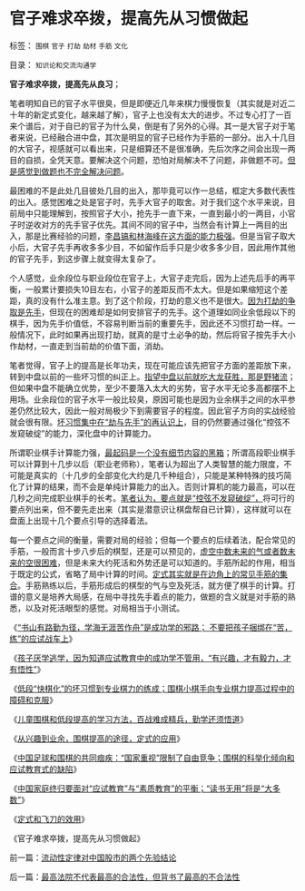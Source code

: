 # 官子难求卒拨，提高先从习惯做起

标签： `围棋` `官子` `打劫` `劫材` `手筋` `文化` 

目录： `知识论和交流沟通学`

**官子难求卒拨，提高先从良习**；

笔者明知自已的官子水平很臭，但是即便近几年来棋力慢慢恢复（其实就是对近二十年的新定式变化，越来越了解），官子上也没有太大的进步。不过专心打了一百来个谱后，对于自已的官子为什么臭，倒是有了另外的心得。其一是大官子对于笔者来说，已经融合进中盘，其次是明显的官子已经作为手筋的一部分。出入十几目的大官子，视感就可以看出来，只是细算还不是很准确，先后次序之间会出现一两目的自损，全凭天意。要解决这个问题，恐怕对局解决不了问题，非做题不可。[但是感觉到做题也不完全解决问题](../../../2013/10/24/百战难成精兵，勤学还须悟道.md)。

最困难的不是此处几目彼处几目的出入，那毕竟可以作一总结，框定大多数代表性的出入。感觉困难之处是官子时，先手大官子的取舍。对于我们这个水平来说，目前局中只能理解到，按照官子大小，抢先手一直下来，一直到最小的一两目，小官子时逆收对方的先手官子优先。其间不同的官子中，当然会有计算上一两目的出入，那是比赛经验的问题，[李昌镐和林海峰在这方面的能力极强](../../../2013/10/11/韩国首倡野猪流，李昌镐及围棋无心的求道.md)。但是当官子取大小后，大官子先手再收多多少目，不如留作后手只是少收多多少目，因此用作其他的官子先手，到这步骤上就变得太复杂了。

个人感觉，业余段位与职业段位在官子上，大官子走完后，因为上述先后手的再平衡，一般累计要损失10目左右，小官子的差距反而不太大。但是如果缩短这个差距，真的没有什么准主意。到了这个阶段，打劫的意义也不是很大。[因为打劫的争取是先手](../../../2013/10/18/打劫，先手，脱先，急所，大场，大形势.md)，但现在的困难却是如何安排官子的先手。这个道理如同业余低段以下的棋手，因为先手价值低，不容易判断当前的重要先手，因此还不习惯打劫一样。一般情况下，此时如果再出现打劫，就真的是寸土必争的劫，然后将官子按先手大小作劫材，一直走到当前劫的价值下面，消劫。



笔者觉得，官子上的提高是长年功夫，现在可能应该先把官子方面的差距放下来，转到中盘以前的一些坏习惯的纠正上。[指望中盘以前就吃大龙获胜，那是野猪流](../../../2013/10/16/围棋比赛禁止记谱的改革是退步.md)；但如果中盘不能确立优势，至少不要落入太大的劣势，官子水平无论多高都摆不上用场。业余段位的官子水平一般比较臭，原因可能也是因为业余棋手之间的水平参差仍然比较大，因此一般对局极少下到需要官子的程度。因此官子方向的实战经验就会很有限。[坏习惯集中在“劫与先手”的再认识上](../../../2013/10/17/职业棋手，业余棋手和兴趣棋手，彼此间的棋力，提高，打劫；.md)，目的仍然要通过强化“控弦不发窥破绽”的能力，深化盘中的计算能力。

所谓职业棋手计算能力强，[最起码是一个没有细节内容的黑箱](../../../2013/10/12/围棋计算能力的神话，局中胜负判断的奥妙.md)；所谓高段职业棋手可以计算到十几步以后（职业老师称），笔者认为超出了人类智慧的能力限度，不可能是真实的（十几步的全部变化大约是几千种组合），只能是某种特殊的技巧简化了计算的结果，而不会是单纯计算能力的出入。否则计算机的能力最高，可以在几秒之间完成职业棋手的长考。[笔者认为，要点就是“控弦不发窥破绽”，](../../../2013/10/20/围棋打劫中的经济学，及战略，及战术.md)将可行的要点列出来，但不要先走出来（其实是潜意识让棋盘帮自已计算），这样就可以在盘面上出现十几个要点引导的选择着法。

每一个要点之间的衡量，需要对局的经验；但每一个要点的后续着法，配合常见的手筋，一般而言十步八步后的棋型，还是可以预见的，[虚空中数未来的气或者数未来的空很困难](../../../2013/10/13/从围棋胜负规则的出入，理解弈城的漏洞和职业棋手的思路.md)，但是未来大约死活和外势还是可以知道的。手筋所起的作用，相当于既定的公式，省略了局中计算的时间。[定式其实就是在边角上的常见手筋的集合](../../../2013/10/29/围棋定式和飞刀的效用.md)。手筋熟练以后，手筋形成后的棋型的气与空及死活，就方便了棋手的计算。打谱的意义是培养大局感，在局中寻找先手着点的能力，做题的含义就是对手筋的熟悉，以及对死活眼型的感觉。对局相当于小测试。



《[“书山有路勤为径，学海无涯苦作舟”是成功学的邪路；
不要把孩子捆绑在“苦，练”的应试战车上](../../../2013/10/21/不要把孩子捆绑在“苦，练”的应试教育的战车上.md)》

《[孩子厌学逃学，因为知道应试教育中的成功学不管用，“有兴趣，才有毅力，才有悟性”](../../../2013/10/22/孩子厌学，因为知道应试教育中的成功学不管用.md)》

《[低段“快棋化”的坏习惯到专业棋力的练成；围棋小棋手向专业棋力提高过程中的障碍和克服](../../../2013/10/23/低段“快棋化”的坏习惯到专业棋力的练成.md)》

《[儿童围棋和低段提高的学习方法，百战难成精兵，勤学还须悟道](../../../2013/10/24/百战难成精兵，勤学还须悟道.md)》

《[从兴趣到业余，围棋提高的途径，定式的应用](../../../2013/10/26/从兴趣到业余，围棋提高的途径，定式的应用.md)》

《[中国足球和围棋的共同痼疾：“国家重视”限制了自由竞争；围棋的科举化倾向和应试教育式的缺陷](../../../2013/10/27/中国足球和围棋的共同痼疾.md)》

《[中国家庭终归要面对“应试教育”与“素质教育”的平衡；“读书无用”将是“大多数”](../../../2013/10/28/终归需要平衡“应试教育”与“素质教育”.md)》

《[定式和飞刀的效用](../../../2013/10/29/围棋定式和飞刀的效用.md)》

《官子难求卒拨，提高先从习惯做起》





前一篇：[流动性定律对中国股市的两个先验结论](../../../2013/10/29/流动性定律对中国股市的两个先验结论.md)

后一篇：[最高法院不代表最高的合法性，但背书了最高的不合法性](../../../2013/10/30/最高法院不代表最高的合法性，但背书了最高的不合法性.md)
